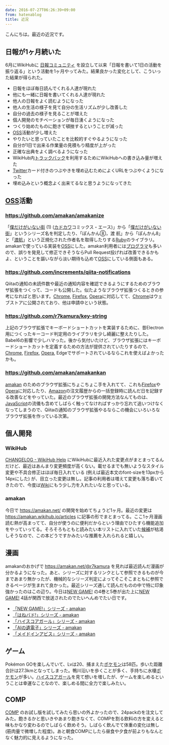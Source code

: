 ```yaml
---
date: 2016-07-27T06:26:39+09:00
from: hatenablog
title: 近況
---
```


<p>こんにちは。最近の近況です。</p>

<h2>日報が1ヶ月続いた</h2>

<p>6月にWikiHubに <a href="https://nippo.wikihub.io/">日報コミュニティ</a> を設立して以来「日報を書いて1日の活動を振り返る」という活動を1ヶ月やってみた。結果良かった変化として、こういった結果が得られた。</p>

<ul>
<li>日報をほぼ毎日読んでくれる人達が現れた</li>
<li>他にも一緒に日報を書いてくれる人達が現れた</li>
<li>他人の日報をよく読むようになった</li>
<li>他人の生活の様子を見て自分の生活リズムが少し改善した</li>
<li>自分の過去の様子を見ることが増えた</li>
<li>個人開発のモチベーションが毎日湧くようになった</li>
<li>つくり始めたものに飽きて頓挫するということが減った</li>
<li><a class="keyword" href="http://d.hatena.ne.jp/keyword/OSS">OSS</a>活動が少し増えた</li>
<li>やりたいと思っていたことを比較的すぐやるようになった</li>
<li>自分が1日で出来る作業量の見積もり精度が上がった</li>
<li>正確な出典をよく調べるようになった</li>
<li>WikiHub内<a class="keyword" href="http://d.hatena.ne.jp/keyword/%A5%C8%A5%E9%A5%C3%A5%AF%A5%D0%A5%C3%A5%AF">トラックバック</a>を利用するためにWikiHubへの書き込み量が増えた</li>
<li><a class="keyword" href="http://d.hatena.ne.jp/keyword/Twitter">Twitter</a>カード付きのつぶやきを埋め込むためによくURLをつぶやくようになった</li>
<li>埋め込みという概念よく出来てるなと思うようになってきた</li>
</ul>


<h2><a class="keyword" href="http://d.hatena.ne.jp/keyword/OSS">OSS</a>活動</h2>

<h3><a href="https://github.com/amakan/amakanize">https://github.com/amakan/amakanize</a></h3>

<p>「<a class="keyword" href="http://d.hatena.ne.jp/keyword/%CB%CD%A4%C0%A4%B1%A4%AC%A4%A4%A4%CA%A4%A4%B3%B9">僕だけがいない街</a> (1) (<a class="keyword" href="http://d.hatena.ne.jp/keyword/%A5%AB%A5%C9%A5%AB%A5%EF">カドカワ</a>コミックス・エース)」から「<a class="keyword" href="http://d.hatena.ne.jp/keyword/%CB%CD%A4%C0%A4%B1%A4%AC%A4%A4%A4%CA%A4%A4%B3%B9">僕だけがいない街</a>」というシリーズ名を判定したり、「ぽんかん⑧，渡 航」から「ぽんかん8」と「<a class="keyword" href="http://d.hatena.ne.jp/keyword/%C5%CF%B9%D2">渡航</a>」という正規化された作者名を取得したりする<a class="keyword" href="http://d.hatena.ne.jp/keyword/Ruby">Ruby</a>のライブラリ。amakanで使っている実装を<a class="keyword" href="http://d.hatena.ne.jp/keyword/OSS">OSS</a>にした。amakan利用者には<a class="keyword" href="http://d.hatena.ne.jp/keyword/%A5%D7%A5%ED%A5%B0%A5%E9%A5%DE">プログラマ</a>も多いので、誤りを発見して修正できそうならPull Request投げれば改善できるかもよ、ということを謳いながら淡い期待も込めて<a class="keyword" href="http://d.hatena.ne.jp/keyword/OSS">OSS</a>にしている側面もある。</p>

<h3><a href="https://github.com/increments/qiita-notifications">https://github.com/increments/qiita-notifications</a></h3>

<p>Qiitaの通知の未読件数や最近の通知内容を確認できるようにするためのブラウザ拡張をつくって、コードも公開した。似たようなブラウザ拡張つくるときの参考になればと思います。<a class="keyword" href="http://d.hatena.ne.jp/keyword/Chrome">Chrome</a>, <a class="keyword" href="http://d.hatena.ne.jp/keyword/Firefox">Firefox</a>, <a class="keyword" href="http://d.hatena.ne.jp/keyword/Opera">Opera</a>に対応してて、<a class="keyword" href="http://d.hatena.ne.jp/keyword/Chrome">Chrome</a>はウェブストアに公開されており、他は申請中という状態。</p>

<h3><a href="https://github.com/r7kamura/key-string">https://github.com/r7kamura/key-string</a></h3>

<p>上記のブラウザ拡張でキーボードショートカットを実装するために、昔Electron用につくったキーコード判定用のライブラリを少し綺麗に整えたりした。Babel6の影響で少しハマった。後から気付いたけど、ブラウザ拡張にはキーボードショートカットを定義するための方法が提供されていたりするので、<a class="keyword" href="http://d.hatena.ne.jp/keyword/Chrome">Chrome</a>, <a class="keyword" href="http://d.hatena.ne.jp/keyword/Firefox">Firefox</a>, <a class="keyword" href="http://d.hatena.ne.jp/keyword/Opera">Opera</a>, Edgeでサポートされているならこれを使えばよかったかも。</p>

<h3><a href="https://github.com/amakan/amakankan">https://github.com/amakan/amakankan</a></h3>

<p><a href="https://amakan.net/">amakan</a> のためのブラウザ拡張にちょこちょこ手を入れてて、これも<a class="keyword" href="http://d.hatena.ne.jp/keyword/Firefox">Firefox</a>や<a class="keyword" href="http://d.hatena.ne.jp/keyword/Opera">Opera</a>に対応したり、<a class="keyword" href="http://d.hatena.ne.jp/keyword/Amazon">Amazon</a>の注文履歴からの一括登録時に読んだ日を記録する改善などをやっていた。最近のブラウザ拡張の開発方法なんてものは、<a class="keyword" href="http://d.hatena.ne.jp/keyword/JavaScript">JavaScript</a>の流儀も含めてしばらく触ってなければすっかり忘れて追いつけなくなってしまうので、Qiitaの通知のブラウザ拡張やるならこの機会にいろいろなブラウザ拡張を作っている次第。</p>

<h2>個人開発</h2>

<h3>WikiHub</h3>

<p><a href="https://help.wikihub.io/wiki/CHANGELOG">CHANGELOG - WikiHub Help</a> にWikiHubに最近入れた変更点がまとまってるんだけど、最近はあんまり変更頻度が高くない。載せるまでも無いようなスタイル変更や不具合修正はほぼ毎日入れている (例えば最近本文のfont-sizeを13pxから14pxにした) が、目立った変更は無し。記事の利用者は増えて変更も落ち着いてきたので、今度は<a class="keyword" href="http://d.hatena.ne.jp/keyword/Wiki">Wiki</a>にもう少し力を入れたいなと思っている。</p>

<h3>amakan</h3>

<p>今日で <a href="https://amakan.net/">https://amakan.net/</a> の開発を始めてちょうど1ヶ月。最近の変更は <a href="https://amakan.wikihub.io/articles">https://amakan.wikihub.io/articles</a> に記事の形でまとまってる。ここ1ヶ月漫画読む熱が高まってて、自分が使うのに便利だからという理由でひたすら機能追加をやっていってる。そろそろもともと読みたい本リストに入れていた<a class="keyword" href="http://d.hatena.ne.jp/keyword/%B8%F5%CA%E4">候補</a>が枯渇しそうなので、この本どうですかみたいな推薦を入れられると嬉しい。</p>

<h2>漫画</h2>

<p>amakanのおかげで <a href="https://amakan.net/@r7kamura">https://amakan.net/@r7kamura</a> を見れば最近読んだ漫画が分かるようになった。あと、シリーズに対するリンクとして参照できるものが今まであまり無かったが、機械的なシリーズ判定によってそこそこまともに参照できるページが生まれて良かった。最近シリーズ通して読んだものの中で特に印象強かったのはこの辺り。今日は<a class="keyword" href="http://d.hatena.ne.jp/keyword/NEW%20GAME%21">NEW GAME!</a> の4巻と5巻が出た上に<a class="keyword" href="http://d.hatena.ne.jp/keyword/NEW%20GAME%21">NEW GAME!</a> 4話が関西で放送されたのでたいへんめでたい日です。</p>

<ul>
<li><a href="https://amakan.net/series/4771">「NEW GAME!」シリーズ - amakan</a></li>
<li><a href="https://amakan.net/series/5840">「はねバド!」シリーズ - amakan</a></li>
<li><a href="https://amakan.net/series/7938">「ハイスコアガール」シリーズ - amakan</a></li>
<li><a href="https://amakan.net/series/4778">「AIの遺電子」シリーズ - amakan</a></li>
<li><a href="https://amakan.net/series/4932">「メイドインアビス」シリーズ - amakan</a></li>
</ul>


<h2>ゲーム</h2>

<p>Pokémon GOを楽しんでいて、Lvは20、捕まえた<a class="keyword" href="http://d.hatena.ne.jp/keyword/%A5%DD%A5%B1%A5%E2%A5%F3">ポケモン</a>は58匹。歩いた距離合計は27.3kmとなってしまった。鴨川沿いを歩くことが多く、手持ちに水棲<a class="keyword" href="http://d.hatena.ne.jp/keyword/%A5%DD%A5%B1%A5%E2%A5%F3">ポケモン</a>が多い。<a class="keyword" href="http://d.hatena.ne.jp/keyword/%A5%CF%A5%A4%A5%B9%A5%B3%A5%A2%A5%AC%A1%BC%A5%EB">ハイスコアガール</a>を見て想いを増したが、ゲームを楽しめるということは幸運なことなので、楽しめる間に全力で楽しみたい。</p>

<h2>COMP</h2>

<p><a href="http://www.comp.jp/">COMP</a> のお試し版を試してみたら思いの外よかったので、24packのを注文してみた。飽きるかと思いきやあまり飽きなくて、COMPを割る飲料の方を変えると味もかなり変わるのでしばらく飲めそう。しばらく飲んでて体重の変化は無し (筋肉量で微増した程度)。あと朝食COMPにしたら昼食や夕食が前よりもなんとなく魅力的に見えるようになった。</p>

